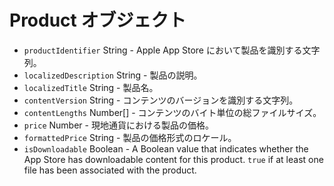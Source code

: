 # Product オブジェクト

* `productIdentifier` String - Apple App Store において製品を識別する文字列。
* `localizedDescription` String - 製品の説明。
* `localizedTitle` String - 製品名。
* `contentVersion` String - コンテンツのバージョンを識別する文字列。
* `contentLengths` Number[] - コンテンツのバイト単位の総ファイルサイズ。
* `price` Number - 現地通貨における製品の価格。
* `formattedPrice` String - 製品の価格形式のロケール。
* `isDownloadable` Boolean - A Boolean value that indicates whether the App Store has downloadable content for this product. `true` if at least one file has been associated with the product.